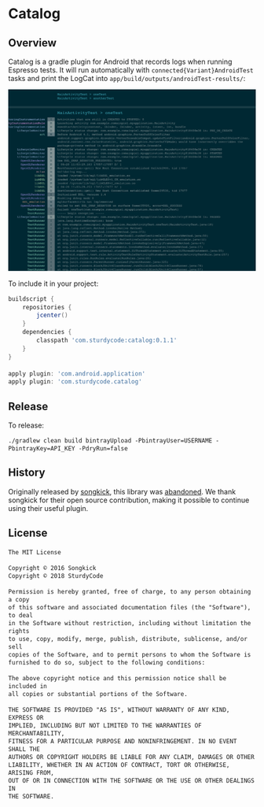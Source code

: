 # Catalog

## Overview


Catalog is a gradle plugin for Android that records logs when running Espresso tests.
It will run automatically with `connected{Variant}AndroidTest` tasks and print the LogCat into `app/build/outputs/androidTest-results/`:

![](screenshot.png)

To include it in your project:
```gradle
buildscript {
    repositories {
        jcenter()
    }
    dependencies {
        classpath 'com.sturdycode:catalog:0.1.1'
    }
}

apply plugin: 'com.android.application'
apply plugin: 'com.sturdycode.catalog'
```

## Release

To release:
```
./gradlew clean build bintrayUpload -PbintrayUser=USERNAME -PbintrayKey=API_KEY -PdryRun=false
```

## History

Originally released by [songkick](https://github.com/SongKick/catalog), this library was
[abandoned](https://github.com/songkick/catalog/blob/master/CONTRIBUTING.md).  We thank
songkick for their open source contribution, making it possible to continue using their
useful plugin.

## License

```
The MIT License

Copyright © 2016 Songkick
Copyright © 2018 SturdyCode

Permission is hereby granted, free of charge, to any person obtaining a copy
of this software and associated documentation files (the "Software"), to deal
in the Software without restriction, including without limitation the rights
to use, copy, modify, merge, publish, distribute, sublicense, and/or sell
copies of the Software, and to permit persons to whom the Software is
furnished to do so, subject to the following conditions:

The above copyright notice and this permission notice shall be included in
all copies or substantial portions of the Software.

THE SOFTWARE IS PROVIDED "AS IS", WITHOUT WARRANTY OF ANY KIND, EXPRESS OR
IMPLIED, INCLUDING BUT NOT LIMITED TO THE WARRANTIES OF MERCHANTABILITY,
FITNESS FOR A PARTICULAR PURPOSE AND NONINFRINGEMENT. IN NO EVENT SHALL THE
AUTHORS OR COPYRIGHT HOLDERS BE LIABLE FOR ANY CLAIM, DAMAGES OR OTHER
LIABILITY, WHETHER IN AN ACTION OF CONTRACT, TORT OR OTHERWISE, ARISING FROM,
OUT OF OR IN CONNECTION WITH THE SOFTWARE OR THE USE OR OTHER DEALINGS IN
THE SOFTWARE.
```